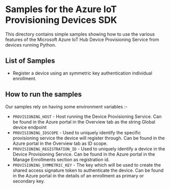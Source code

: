 # Samples for the Azure IoT Provisioning Devices SDK

This directory contains simple samples showing how to use the various features of the Microsoft Azure IoT Hub Device Provisioning Service from devices running Python.


## List of Samples
* Register a device using an symmetric key authentication individual enrollment.


## How to run the samples
Our samples rely on having some environment variables :-
* `PROVISIONING_HOST` - Host running the Device Provisioning Service. Can be found in the Azure portal in the Overview tab as the string Global device endpoint
* `PROVISIONING_IDSCOPE` - Used to uniquely identify the specific provisioning service the device will register through. Can be found in the Azure portal in the Overview tab as ID scope.
* `PROVISIONING_REGISTRATION_ID` - Used to uniquely identify a device in the Device Provisioning Service. Can be found in the Azure portal in the Manage Enrollments section as registration id.
* `PROVISIONING_SYMMETRIC_KEY` - The key which will be used to create the shared access signature token to authenticate the device. Can be found in the Azure portal in the details of an enrollment as primary or secondary key.

